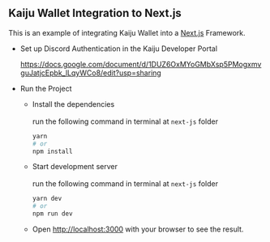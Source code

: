 ## Kaiju Wallet Integration to Next.js

This is an example of integrating Kaiju Wallet into a  [Next.js](https://nextjs.org/) Framework.

- Set up Discord Authentication in the Kaiju Developer Portal

    https://docs.google.com/document/d/1DUZ6OxMYoGMbXsp5PMogxmvguJatjcEpbk_lLqyWCo8/edit?usp=sharing

- Run the Project
    
    - Install the dependencies<br><br>
        run the following command in terminal at `next-js` folder
        ```bash
        yarn
        # or
        npm install
        ```
    
    - Start development server<br><br>
        run the following command in terminal at `next-js` folder
        ```bash
        yarn dev
        # or
        npm run dev
        ```
    
    - Open [http://localhost:3000](http://localhost:3000) with your browser to see the result.
